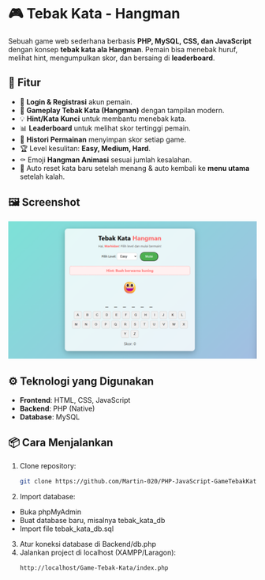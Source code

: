 # 🎮 Tebak Kata - Hangman  

Sebuah game web sederhana berbasis **PHP, MySQL, CSS, dan JavaScript** dengan konsep **tebak kata ala Hangman**. Pemain bisa menebak huruf, melihat hint, mengumpulkan skor, dan bersaing di **leaderboard**.  

## 🚀 Fitur  

- 🔑 **Login & Registrasi** akun pemain.  
- 🎯 **Gameplay Tebak Kata (Hangman)** dengan tampilan modern.  
- 💡 **Hint/Kata Kunci** untuk membantu menebak kata.  
- 📊 **Leaderboard** untuk melihat skor tertinggi pemain.  
- 📝 **Histori Permainan** menyimpan skor setiap game.  
- 🏆 Level kesulitan: **Easy, Medium, Hard**.  
- ⚰️ Emoji **Hangman Animasi** sesuai jumlah kesalahan.  
- 🔄 Auto reset kata baru setelah menang & auto kembali ke **menu utama** setelah kalah.  

## 🖼️ Screenshot  

![Tampilan Game](/screenshot/tampilan.png)  

## ⚙️ Teknologi yang Digunakan  

- **Frontend**: HTML, CSS, JavaScript  
- **Backend**: PHP (Native)  
- **Database**: MySQL  

## 📦 Cara Menjalankan  

1. Clone repository:  
   ```bash
   git clone https://github.com/Martin-020/PHP-JavaScript-GameTebakKata.git
2. Import database:
 - Buka phpMyAdmin
 - Buat database baru, misalnya tebak_kata_db
 - Import file tebak_kata_db.sql
3. Atur koneksi database di Backend/db.php
4. Jalankan project di localhost (XAMPP/Laragon):
   ```bash
   http://localhost/Game-Tebak-Kata/index.php
